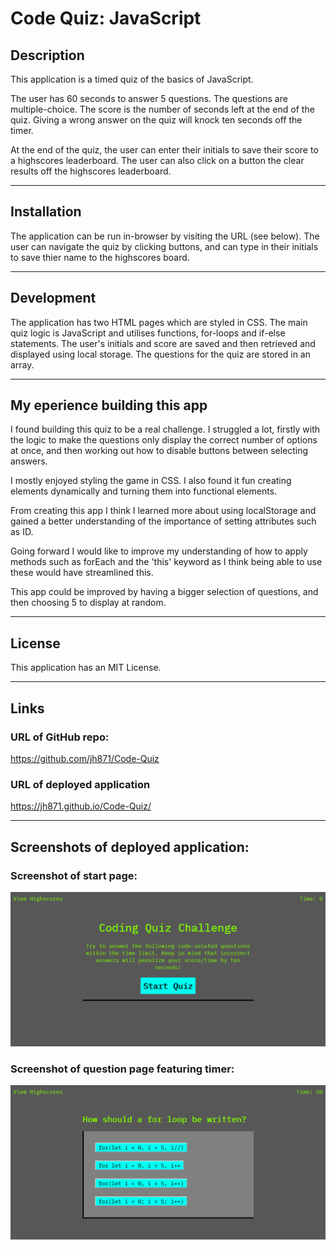 # Code Quiz: JavaScript


## Description

This application is a timed quiz of the basics of JavaScript. 

The user has 60 seconds to answer 5 questions. The questions are multiple-choice. The score is the number of seconds left at the end of the quiz. Giving a wrong answer on the quiz will knock ten seconds off the timer.


At the end of the quiz, the user can enter their initials to save their score to a highscores leaderboard. The user can also click on a button the clear results off the highscores leaderboard.


------

## Installation
The application can be run in-browser by visiting the URL (see below). The user can navigate the quiz by clicking buttons, and can type in their initials to save thier name to the highscores board. 


------

## Development
The application has two HTML pages which are styled in CSS.
The main quiz logic is JavaScript and utilises functions, for-loops and if-else statements. The user's initials and score are saved and then retrieved and displayed using local storage. The questions for the quiz are stored in an array.


------

## My eperience building this app

I found building this quiz to be a real challenge. I struggled a lot, firstly with the logic to make the questions only display the correct number of options at once, and then working out how to disable buttons between selecting answers.


I mostly enjoyed styling the game in CSS. I also found it fun creating elements dynamically and turning them into functional elements. 


From creating this app I think I learned more about using localStorage and gained a better understanding of the importance of setting attributes such as ID. 


Going forward I would like to improve my understanding of how to apply methods such as forEach and the 'this' keyword as I think being able to use these would have streamlined this. 


This app could be improved by having a bigger selection of questions, and then choosing 5 to display at random. 


------

## License
This application has an MIT License.


------
## Links
### URL of GitHub repo:
https://github.com/jh871/Code-Quiz

### URL of deployed application
https://jh871.github.io/Code-Quiz/

--------
## Screenshots of deployed application:
### Screenshot of start page:
![screenshot of quiz start page](assets/images/Screenshot-quiz-start-page.png)

### Screenshot of question page featuring timer:
![screenshot of quiz question with clock running](assets/images/Screenshot-quiz-Q-page.png)